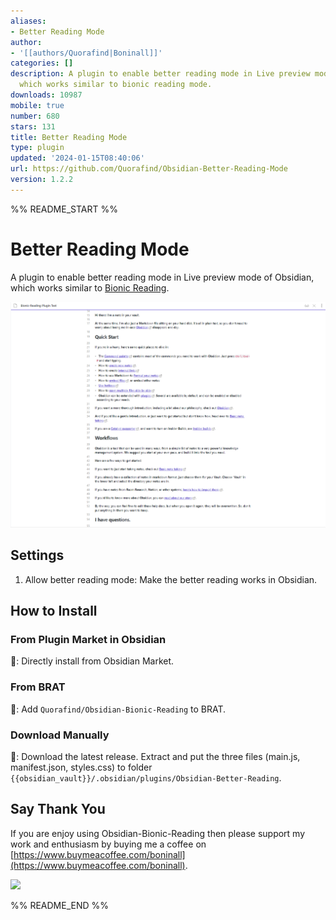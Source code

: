 ```yaml
---
aliases:
- Better Reading Mode
author:
- '[[authors/Quorafind|Boninall]]'
categories: []
description: A plugin to enable better reading mode in Live preview mode of Obsidian,
  which works similar to bionic reading mode.
downloads: 10987
mobile: true
number: 680
stars: 131
title: Better Reading Mode
type: plugin
updated: '2024-01-15T08:40:06'
url: https://github.com/Quorafind/Obsidian-Better-Reading-Mode
version: 1.2.2
---
```


%% README_START %%

# Better Reading Mode

A plugin to enable better reading mode in Live preview mode of Obsidian, which works similar
to [Bionic Reading](https://bionic-reading.com/).

![example.png](https://raw.githubusercontent.com/Quorafind/Obsidian-Better-Reading-Mode/HEAD/media/example.png)

## Settings

1. Allow better reading mode: Make the better reading works in Obsidian.

## How to Install

### From Plugin Market in Obsidian

💜: Directly install from Obsidian Market.

### From BRAT

🚗: Add `Quorafind/Obsidian-Bionic-Reading` to BRAT.

### Download Manually

🚚: Download the latest release. Extract and put the three files (main.js, manifest.json, styles.css) to
folder `{{obsidian_vault}}/.obsidian/plugins/Obsidian-Better-Reading`.

## Say Thank You

If you are enjoy using Obsidian-Bionic-Reading then please support my work and enthusiasm by buying me a coffee
on [https://www.buymeacoffee.com/boninall](https://www.buymeacoffee.com/boninall).

<a href="https://www.buymeacoffee.com/boninall"><img src="https://img.buymeacoffee.com/button-api/?text=Buy me a coffee&emoji=&slug=boninall&button_colour=6495ED&font_colour=ffffff&font_family=Lato&outline_colour=000000&coffee_colour=FFDD00"></a>


%% README_END %%